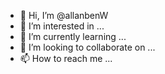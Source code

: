- 👋 Hi, I’m @allanbenW
- 👀 I’m interested in ...
- 🌱 I’m currently learning ...
- 💞️ I’m looking to collaborate on ...
- 📫 How to reach me ...

<!---
allanbenW/allanbenW is a ✨ special ✨ repository because its `README.md` (this file) appears on your GitHub profile.
You can click the Preview link to take a look at your changes.
--->
